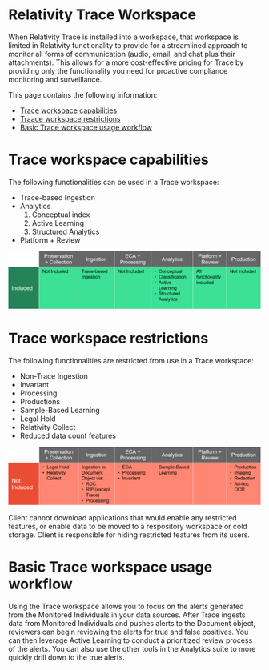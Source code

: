 Relativity Trace Workspace
===========================

When Relativity Trace is installed into a workspace, that workspace is limited in Relativity functionality to provide for a streamlined approach to monitor all forms of communication (audio, email, and chat plus their attachments). This allows for a more cost-effective pricing for Trace by providing only the functionality you need for proactive compliance monitoring and surveillance.

This page contains the following information:

- [Trace workspace capabilities](#trace-workspace-capabilities)
- [Traace workspace restrictions](#trace-workspace-restrictions)
- [Basic Trace workspace usage workflow](#basic-trace-workspace-usage-workflow)



Trace workspace capabilities
============================

The following functionalities can be used in a Trace workspace:

* Trace-based Ingestion
* Analytics 
  1. Conceptual index
  2. Active Learning
  3. Structured Analytics
* Platform + Review



![](media/trace_workspace_capabilities.png)


Trace workspace restrictions
============================

The following functionalities are restricted from use in a Trace workspace:

* Non-Trace Ingestion
* Invariant
* Processing
* Productions
* Sample-Based Learning
* Legal Hold
* Relativity Collect
* Reduced data count features



![](media/trace_workspace_restrictions.png)


Client cannot download applications that would enable any restricted features, or enable data to be moved to a respository workspace or cold storage. Client is responsible for hiding restricted features from its users.


Basic Trace workspace usage workflow
====================================
Using the Trace workspace allows you to focus on the alerts generated from the Monitored Individuals in your data sources. After Trace ingests data from Monitored Individuals and pushes alerts to the Document object, reviewers can begin reviewing the alerts for true and false positives. You can then leverage Active Learning to conduct a prioritized review process of the alerts. You can also use the other tools in the Analytics suite to more quickly drill down to the true alerts.






